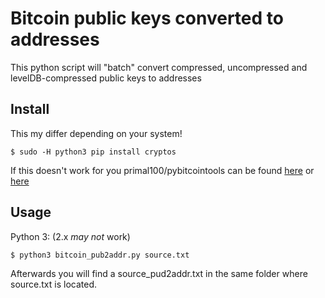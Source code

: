 # Bitcoin public keys converted to addresses

 This python script will "batch" convert compressed, uncompressed and levelDB-compressed public keys to addresses 

## Install

 This my differ depending on your system!
 
```
$ sudo -H python3 pip install cryptos
```
 If this doesn't work for you primal100/pybitcointools can be found [here](https://github.com/beiex/pybitcointools) or [here](https://github.com/primal100/pybitcointools)
 

## Usage

Python 3: (2.x *may not* work)

```
$ python3 bitcoin_pub2addr.py source.txt
```

 Afterwards you will find a source_pud2addr.txt in the same folder where source.txt is located.
